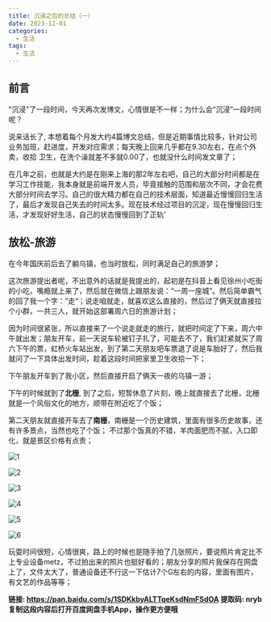 ```yaml
---
title: 沉浸之后的总结（一）
date: 2023-12-01
categories:
  - 生活
tags:
  - 生活
---
```


## 前言
"沉浸"了一段时间，今天再次发博文，心情很是不一样；为什么会“沉浸”一段时间呢？

说来话长了, 本想着每个月发大约4篇博文总结，但是近期事情比较多，针对公司业务加班，赶进度，开发对应需求；每天晚上回来几乎都在9.30左右，在点个外卖，收拾 卫生，在洗个澡就差不多就0.00了，也就没什么时间发文章了；

在几年之前，也就是大约是在刚来上海的那2年左右吧，自己的大部分时间都是在学习工作技能，我本身就是前端开发人员，毕竟接触的范围和层次不同，才会花费大部分时间去学习。自己的很大精力都在自己的技术层面，知道最近慢慢回归生活了，最后才发现自己失去的时间太多。现在技术经过项目的沉淀，现在慢慢回归生活，才发现好好生活，自己的状态慢慢回到了正轨’

## 放松-旅游
在今年国庆前后去了躺乌镇，也当时放松，同时满足自己的旅游梦；

这次旅游提出者呢，不出意外的话就是我提出的，起初是在抖音上看见徐州小吃街的小吃，嘴瘾就上来了，然后就在微信上跟朋友说：“一周一座城”。然后简单霸气的回了我一个字：”走“；说走咱就走，就喜欢这么直接的，然后过了俩天就直接拉个小群，一共三人，就开始这部署周六日的旅游计划；

因为时间很紧张，所以直接来了一个说走就走的旅行，就把时间定了下来，周六中午就出发；朋友开车，前一天说车轮被钉子扎了，可能去不了，我们赶紧就买了周六下午的票，虹桥火车站出发，到了第二天朋友吧车票退了说是车胎好了，然后我就问了一下具体出发时间，趁着这段时间把家里卫生收拾一下；

下午朋友开车到了我小区，然后直接开启了俩天一夜的乌镇一游；

下午的时候就到了**北栅**, 到了之后，短暂休息了片刻，晚上就直接去了北栅，北栅就是一个风俗文化的地方，顺带在附近吃了个饭；


第二天朋友就直接开车去了**南栅**，南栅是一个历史建筑，里面有很多历史故事，还有许多景点，当然也吃了个饭；
不过那个饭真的不错，羊肉面肥而不腻，入口即化，就是景区价格有点贵；



![1](https://qiniu.wangxiaoze.wang/hexo-blog/070A2001.JPG?e=1701440261&token=eMxA_19j0Op92AIqGWC-Q97Vut-Zm73SPygxuDFN:VFUlbtafZQ9nH7ffpfmsBhUJktI=)

![2](https://qiniu.wangxiaoze.wang/hexo-blog/7684aa5598222e4fb6c5da1242264e4.jpg?e=1701440167&token=eMxA_19j0Op92AIqGWC-Q97Vut-Zm73SPygxuDFN:pTVhDTUfkIO2zf314N4qhhOtCKU=)

![3](https://qiniu.wangxiaoze.wang/hexo-blog/b37a9bfe7b4035aa9d1ab5db5ce15b1.jpg?e=1701440307&token=eMxA_19j0Op92AIqGWC-Q97Vut-Zm73SPygxuDFN:gZx5vrD5ghW1bB8yK4RoXM6UXZs=)


![4](https://qiniu.wangxiaoze.wang/hexo-blog/d1d7945f6766e3f554b884bc5848342.jpg?e=1701440338&token=eMxA_19j0Op92AIqGWC-Q97Vut-Zm73SPygxuDFN:Eu88TmTh0pQokGc-ZbtKiqx8RHQ=)

![5](https://qiniu.wangxiaoze.wang/hexo-blog/7cd6c95e5777a0389c48f44694c9d7d.jpg?e=1701440346&token=eMxA_19j0Op92AIqGWC-Q97Vut-Zm73SPygxuDFN:BfZ8TxeeT_Mx7mP60Se8dm6iP4s=)

![6](https://qiniu.wangxiaoze.wang/hexo-blog/9e8609733f4a8658f2519b47df068f9.jpg?e=1701440362&token=eMxA_19j0Op92AIqGWC-Q97Vut-Zm73SPygxuDFN:Ihf4lsvHcLRDpCXjXsqFO6q-NVY=)


玩耍时间很短，心情很爽，路上的时候也是随手拍了几张照片，要说照片肯定比不上专业设备metz，不过拍出来的照片也挺好看的；朋友分享的照片我保存在网盘上了，文件太大了，普通设备还不行这一下估计7个G左右的内容，里面有图片，有文艺的作品等等；

**链接: https://pan.baidu.com/s/1SDKkbyALTTqeKsdNmFSdOA 提取码: nryb 复制这段内容后打开百度网盘手机App，操作更方便哦**